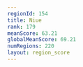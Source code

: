 ```yaml
---
regionId: 154
title: Niue
rank: 179
meanScore: 63.21
globalMeanScore: 69.21
numRegions: 220
layout: region_score
---
```

